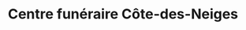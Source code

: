 ---
title: "Centre funéraire Côte-des-Neiges"
url: /montreal/centre-funeraire-cote-des-neiges/
shop: funeral directors
---